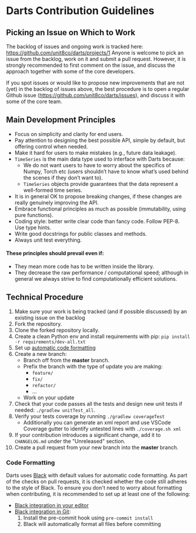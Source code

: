 # Darts Contribution Guidelines

## Picking an Issue on Which to Work

The backlog of issues and ongoing work is tracked here: https://github.com/unit8co/darts/projects/1
Anyone is welcome to pick an issue from the backlog, work on it and submit a pull request.
However, it is strongly recommended to first comment on the issue, and discuss the approach
together with some of the core developers.

If you spot issues or would like to propose new improvements that are not (yet) in the backlog
of issues above, the best procedure is to open a regular Github issue (https://github.com/unit8co/darts/issues), 
and discuss it with some of the core team.


## Main Development Principles

* Focus on simplicity and clarity for end users.
* Pay attention to designing the best possible API, simple by default, but offering control when needed.
* Make it hard for users to make mistakes (e.g., future data leakage).
* `TimeSeries` is the main data type used to interface with Darts because:
    * We do not want users to have to worry about the specifics of Numpy, Torch etc 
    (users shouldn’t have to know what’s used behind the scenes if they don’t want to).
    * `TimeSeries` objects provide guarantees that the data represent a well-formed time series.
* It is in general OK to propose breaking changes, if these changes are really genuinely improving the API.
* Embrace functional principles as much as possible (immutability, using pure functions).
* Coding style: better write clear code than fancy code. Follow PEP-8. Use type hints.
* Write good docstrings for public classes and methods.
* Always unit test everything.

#### These principles should prevail even if:
* They mean more code has to be written inside the library.
* They decrease the raw performance / computational speed; although in general we always
  strive to find computationally efficient solutions.


## Technical Procedure

1. Make sure your work is being tracked (and if possible discussed) by an existing issue on the backlog
2. Fork the repository.
3. Clone the forked repository locally.
4. Create a clean Python env and install requirements with pip: `pip install -r requirements/dev-all.txt`
5. Set up [automatic code formatting](#code-formatting)
6. Create a new branch:
    * Branch off from the **master** branch.
    * Prefix the branch with the type of update you are making:
        * `feature/`
        * `fix/`
        * `refactor/`
        * …
    * Work on your update
7. Check that your code passes all the tests and design new unit tests if needed: `./gradlew unitTest_all`.
8. Verify your tests coverage by running `./gradlew coverageTest`
    * Additionally you can generate an xml report and use VSCode Coverage gutter to identify untested 
    lines with `./coverage.sh xml`
9. If your contribution introduces a significant change, add it to `CHANGELOG.md` under the "Unreleased" section.
10. Create a pull request from your new branch into the **master** branch.


### Code Formatting

Darts uses [Black](https://black.readthedocs.io/en/stable/index.html) with default values for automatic code formatting.
As part of the checks on pull requests, it is checked whether the code still adheres to the style of Black.
To ensure you don't need to worry about formatting when contributing, it is recommended to set up at least one of the following:
- [Black integration in your editor](https://black.readthedocs.io/en/stable/integrations/editors.html)
- [Black integration in Git](https://black.readthedocs.io/en/stable/integrations/source_version_control.html):
    1. Install the pre-commit hook using `pre-commit install`
    2. Black will automatically format all files before committing